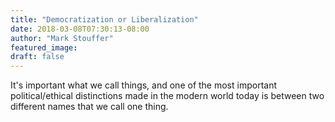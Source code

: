 ```yaml
---
title: "Democratization or Liberalization"
date: 2018-03-08T07:30:13-08:00
author: "Mark Stouffer"
featured_image:
draft: false
---
```

It's important what we call things, and one of the most important political/ethical distinctions made in the modern world today is between two different names that we call one thing.

